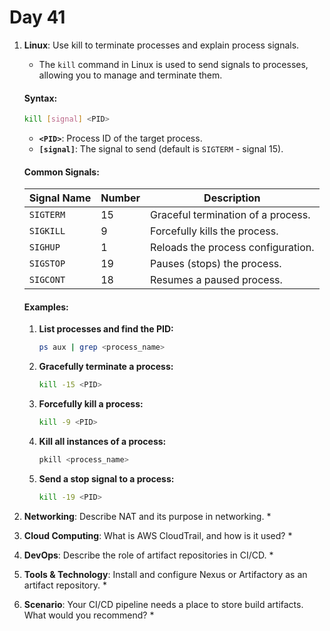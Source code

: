 # Day 41

1. **Linux**: Use kill to terminate processes and explain process signals.
   * The `kill` command in Linux is used to send signals to processes, allowing you to manage and terminate them.

   #### **Syntax:**
      ```bash
      kill [signal] <PID>
      ```

   - **`<PID>`**: Process ID of the target process.
   - **`[signal]`**: The signal to send (default is `SIGTERM` - signal 15).

   #### **Common Signals:**
    | Signal Name | Number | Description                         |
    |-------------|--------|-------------------------------------|
    | `SIGTERM`   | 15     | Graceful termination of a process.  |
    | `SIGKILL`   | 9      | Forcefully kills the process.       |
    | `SIGHUP`    | 1      | Reloads the process configuration.  |
    | `SIGSTOP`   | 19     | Pauses (stops) the process.         |
    | `SIGCONT`   | 18     | Resumes a paused process.           |

   #### **Examples:**
   1. **List processes and find the PID:**
      ```bash
      ps aux | grep <process_name>
      ```

   2. **Gracefully terminate a process:**
      ```bash
      kill -15 <PID>
      ```

   3. **Forcefully kill a process:**
      ```bash
      kill -9 <PID>
      ```

   4. **Kill all instances of a process:**
      ```bash
      pkill <process_name>
      ```

   5. **Send a stop signal to a process:**
      ```bash
      kill -19 <PID>
      ```


2. **Networking**: Describe NAT and its purpose in networking.
   * 
3. **Cloud Computing**: What is AWS CloudTrail, and how is it used?
   * 
4. **DevOps**: Describe the role of artifact repositories in CI/CD.
   * 
5. **Tools & Technology**: Install and configure Nexus or Artifactory as an artifact repository.
   * 
6. **Scenario**: Your CI/CD pipeline needs a place to store build artifacts. What would you recommend?
   * 
